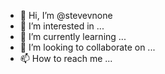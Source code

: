 - 👋 Hi, I’m @stevevnone
- 👀 I’m interested in ...
- 🌱 I’m currently learning ...
- 💞️ I’m looking to collaborate on ...
- 📫 How to reach me ...

<!---
stevevnone/stevevnone is a ✨ special ✨ repository because its `README.md` (this file) appears on your GitHub profile.
You can click the Preview link to take a look at your changes.
--->
